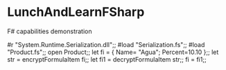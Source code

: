 # LunchAndLearnFSharp
F# capabilities demonstration 


#r "System.Runtime.Serialization.dll";;
#load "Serialization.fs";;
#load "Product.fs";;
open Product;;
let fi = { Name= "Agua"; Percent=10.10 };;
let str = encryptFormulaItem fi;;
let fi1 = decryptFormulaItem str;;
fi = fi1;;